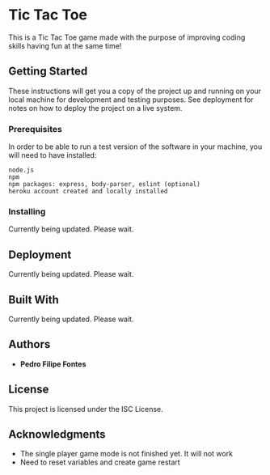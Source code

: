 # Tic Tac Toe

This is a Tic Tac Toe game made with the purpose of improving coding skills having fun at the same time!

## Getting Started

These instructions will get you a copy of the project up and running on your local machine for development and testing purposes. See deployment for notes on how to deploy the project on a live system.

### Prerequisites

In order to be able to run a test version of the software in your machine, you will need to have installed:

```
node.js
npm
npm packages: express, body-parser, eslint (optional)
heroku account created and locally installed
```

### Installing

Currently being updated. Please wait.


## Deployment

Currently being updated. Please wait.

## Built With

Currently being updated. Please wait.


## Authors

* **Pedro Filipe Fontes**


## License

This project is licensed under the ISC License.

## Acknowledgments

* The single player game mode is not finished yet. It will not work
* Need to reset variables and create game restart
